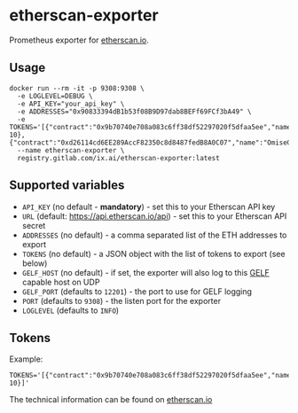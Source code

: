 # etherscan-exporter
Prometheus exporter for [etherscan.io](https://etherscan.io).

## Usage
```
docker run --rm -it -p 9308:9308 \
  -e LOGLEVEL=DEBUG \
  -e API_KEY="your_api_key" \
  -e ADDRESSES="0x90833394dB1b53f08B9D97dab8BEFf69FCf3bA49" \
  -e TOKENS='[{"contract":"0x9b70740e708a083c6ff38df52297020f5dfaa5ee","name":"Daneel","short":"DAN","decimals": 10},{"contract":"0xd26114cd6EE289AccF82350c8d8487fedB8A0C07","name":"OmiseGO","short":"OMG","decimals":18}]'
  --name etherscan-exporter \
  registry.gitlab.com/ix.ai/etherscan-exporter:latest
```

## Supported variables
* `API_KEY` (no default - **mandatory**) - set this to your Etherscan API key
* `URL` (default: https://api.etherscan.io/api) - set this to your Etherscan API secret
* `ADDRESSES` (no default) - a comma separated list of the ETH addresses to export
* `TOKENS` (no default) - a JSON object with the list of tokens to export (see below)
* `GELF_HOST` (no default) - if set, the exporter will also log to this [GELF](https://docs.graylog.org/en/3.0/pages/gelf.html) capable host on UDP
* `GELF_PORT` (defaults to `12201`) - the port to use for GELF logging
* `PORT` (defaults to `9308`) - the listen port for the exporter
* `LOGLEVEL` (defaults to `INFO`)

## Tokens
Example:
```
TOKENS='[{"contract":"0x9b70740e708a083c6ff38df52297020f5dfaa5ee","name":"Daneel","short":"DAN","decimals": 10}]'
```

The technical information can be found on [etherscan.io](https://etherscan.io/token/0x9b70740e708a083c6ff38df52297020f5dfaa5ee#readContract)
